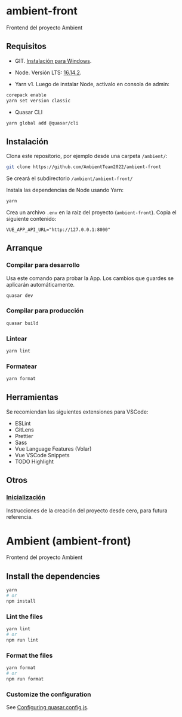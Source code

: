 # ambient-front

Frontend del proyecto Ambient

## Requisitos

- GIT. [Instalación para Windows](https://git-scm.com/download/win).

- Node. Versión LTS: [16.14.2](https://nodejs.org/dist/v16.14.2/node-v16.14.2-x64.msi).

- Yarn v1. Luego de instalar Node, actívalo en consola de admin:

```bash
corepack enable
yarn set version classic
```

- Quasar CLI

```bash
yarn global add @quasar/cli
```

## Instalación

Clona este repositorio, por ejemplo desde una carpeta `/ambient/`:

```bash
git clone https://github.com/AmbientTeam2022/ambient-front
```

Se creará el subdirectorio `/ambient/ambient-front/`

Instala las dependencias de Node usando Yarn:

```bash
yarn
```

Crea un archivo `.env` en la raíz del proyecto (`ambient-front`). Copia el siguiente contenido:

```
VUE_APP_API_URL="http://127.0.0.1:8000"
```

## Arranque

### Compilar para desarrollo

Usa este comando para probar la App. Los cambios que guardes se aplicarán automáticamente.

```bash
quasar dev
```

### Compilar para producción

```bash
quasar build
```

### Lintear

```bash
yarn lint
```

### Formatear

```bash
yarn format
```

## Herramientas

Se recomiendan las siguientes extensiones para VSCode:

- ESLint
- GitLens
- Prettier
- Sass
- Vue Language Features (Volar)
- Vue VSCode Snippets
- TODO Highlight

## Otros

### [Inicialización](docs/init.md)

Instrucciones de la creación del proyecto desde cero, para futura referencia.

# Ambient (ambient-front)

Frontend del proyecto Ambient

## Install the dependencies

```bash
yarn
# or
npm install
```

### Lint the files

```bash
yarn lint
# or
npm run lint
```

### Format the files

```bash
yarn format
# or
npm run format
```

### Customize the configuration

See [Configuring quasar.config.js](https://v2.quasar.dev/quasar-cli-webpack/quasar-config-js).
